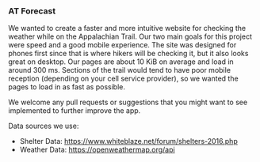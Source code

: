 ### AT Forecast

We wanted to create a faster and more intuitive website for checking the weather while on the Appalachian Trail. Our two main goals for this project were speed and a good mobile experience. The site was designed for phones first since that is where hikers will be checking it, but it also looks great on desktop. Our pages are about 10 KiB on average and load in around 300 ms. Sections of the trail would tend to have poor mobile reception (depending on your cell service provider), so we wanted the pages to load in as fast as possible.

We welcome any pull requests or suggestions that you might want to see implemented to further improve the app.

Data sources we use:  
- Shelter Data: https://www.whiteblaze.net/forum/shelters-2016.php  
- Weather Data: https://openweathermap.org/api  
